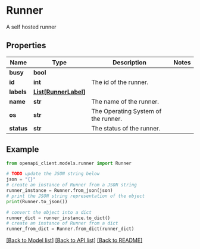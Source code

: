 # Runner

A self hosted runner

## Properties

Name | Type | Description | Notes
------------ | ------------- | ------------- | -------------
**busy** | **bool** |  | 
**id** | **int** | The id of the runner. | 
**labels** | [**List[RunnerLabel]**](RunnerLabel.md) |  | 
**name** | **str** | The name of the runner. | 
**os** | **str** | The Operating System of the runner. | 
**status** | **str** | The status of the runner. | 

## Example

```python
from openapi_client.models.runner import Runner

# TODO update the JSON string below
json = "{}"
# create an instance of Runner from a JSON string
runner_instance = Runner.from_json(json)
# print the JSON string representation of the object
print(Runner.to_json())

# convert the object into a dict
runner_dict = runner_instance.to_dict()
# create an instance of Runner from a dict
runner_from_dict = Runner.from_dict(runner_dict)
```
[[Back to Model list]](../README.md#documentation-for-models) [[Back to API list]](../README.md#documentation-for-api-endpoints) [[Back to README]](../README.md)


